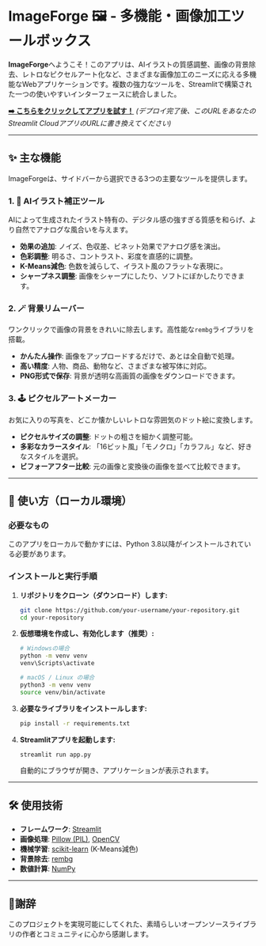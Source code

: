 # ImageForge 🖼️ - 多機能・画像加工ツールボックス

**ImageForge**へようこそ！このアプリは、AIイラストの質感調整、画像の背景除去、レトロなピクセルアート化など、さまざまな画像加工のニーズに応える多機能なWebアプリケーションです。複数の強力なツールを、Streamlitで構築された一つの使いやすいインターフェースに統合しました。

**[➡️ こちらをクリックしてアプリを試す！](https://your-streamlit-app-url.streamlit.app/)**
*(デプロイ完了後、このURLをあなたのStreamlit CloudアプリのURLに書き換えてください)*

---

## ✨ 主な機能

ImageForgeは、サイドバーから選択できる3つの主要なツールを提供します。

### 1. 🎨 AIイラスト補正ツール
AIによって生成されたイラスト特有の、デジタル感の強すぎる質感を和らげ、より自然でアナログな風合いを与えます。
- **効果の追加**: ノイズ、色収差、ビネット効果でアナログ感を演出。
- **色彩調整**: 明るさ、コントラスト、彩度を直感的に調整。
- **K-Means減色**: 色数を減らして、イラスト風のフラットな表現に。
- **シャープネス調整**: 画像をシャープにしたり、ソフトにぼかしたりできます。

### 2. 🪄 背景リムーバー
ワンクリックで画像の背景をきれいに除去します。高性能な`rembg`ライブラリを搭載。
- **かんたん操作**: 画像をアップロードするだけで、あとは全自動で処理。
- **高い精度**: 人物、商品、動物など、さまざまな被写体に対応。
- **PNG形式で保存**: 背景が透明な高画質の画像をダウンロードできます。

### 3. 🕹️ ピクセルアートメーカー
お気に入りの写真を、どこか懐かしいレトロな雰囲気のドット絵に変換します。
- **ピクセルサイズの調整**: ドットの粗さを細かく調整可能。
- **多彩なカラースタイル**: 「16ビット風」「モノクロ」「カラフル」など、好きなスタイルを選択。
- **ビフォーアフター比較**: 元の画像と変換後の画像を並べて比較できます。

---

## 🚀 使い方（ローカル環境）

### 必要なもの
このアプリをローカルで動かすには、Python 3.8以降がインストールされている必要があります。

### インストールと実行手順

1.  **リポジトリをクローン（ダウンロード）します:**
    ```bash
    git clone https://github.com/your-username/your-repository.git
    cd your-repository
    ```

2.  **仮想環境を作成し、有効化します（推奨）:**
    ```bash
    # Windowsの場合
    python -m venv venv
    venv\Scripts\activate

    # macOS / Linux の場合
    python3 -m venv venv
    source venv/bin/activate
    ```

3.  **必要なライブラリをインストールします:**
    ```bash
    pip install -r requirements.txt
    ```

4.  **Streamlitアプリを起動します:**
    ```bash
    streamlit run app.py
    ```

    自動的にブラウザが開き、アプリケーションが表示されます。

---

## 🛠️ 使用技術

*   **フレームワーク**: [Streamlit](https://streamlit.io/)
*   **画像処理**: [Pillow (PIL)](https://python-pillow.org/), [OpenCV](https://opencv.org/)
*   **機械学習**: [scikit-learn](https://scikit-learn.org/) (K-Means減色)
*   **背景除去**: [rembg](https://github.com/danielgatis/rembg)
*   **数値計算**: [NumPy](https://numpy.org/)

---

## 🙏謝辞

このプロジェクトを実現可能にしてくれた、素晴らしいオープンソースライブラリの作者とコミュニティに心から感謝します。